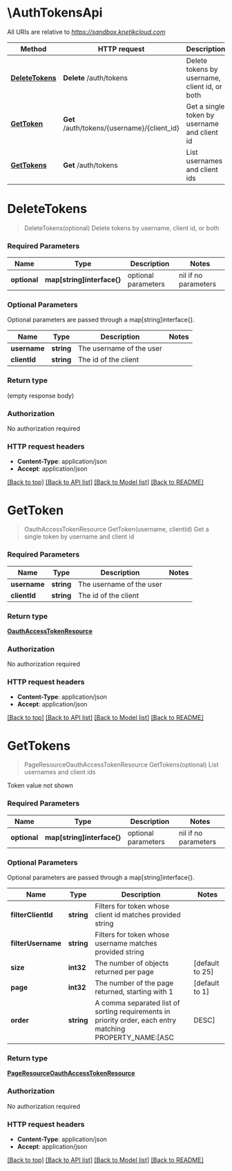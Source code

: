 # \AuthTokensApi

All URIs are relative to *https://sandbox.knetikcloud.com*

Method | HTTP request | Description
------------- | ------------- | -------------
[**DeleteTokens**](AuthTokensApi.md#DeleteTokens) | **Delete** /auth/tokens | Delete tokens by username, client id, or both
[**GetToken**](AuthTokensApi.md#GetToken) | **Get** /auth/tokens/{username}/{client_id} | Get a single token by username and client id
[**GetTokens**](AuthTokensApi.md#GetTokens) | **Get** /auth/tokens | List usernames and client ids


# **DeleteTokens**
> DeleteTokens(optional)
Delete tokens by username, client id, or both

### Required Parameters

Name | Type | Description  | Notes
------------- | ------------- | ------------- | -------------
 **optional** | **map[string]interface{}** | optional parameters | nil if no parameters

### Optional Parameters
Optional parameters are passed through a map[string]interface{}.

Name | Type | Description  | Notes
------------- | ------------- | ------------- | -------------
 **username** | **string**| The username of the user | 
 **clientId** | **string**| The id of the client | 

### Return type

 (empty response body)

### Authorization

No authorization required

### HTTP request headers

 - **Content-Type**: application/json
 - **Accept**: application/json

[[Back to top]](#) [[Back to API list]](../README.md#documentation-for-api-endpoints) [[Back to Model list]](../README.md#documentation-for-models) [[Back to README]](../README.md)

# **GetToken**
> OauthAccessTokenResource GetToken(username, clientId)
Get a single token by username and client id

### Required Parameters

Name | Type | Description  | Notes
------------- | ------------- | ------------- | -------------
  **username** | **string**| The username of the user | 
  **clientId** | **string**| The id of the client | 

### Return type

[**OauthAccessTokenResource**](OauthAccessTokenResource.md)

### Authorization

No authorization required

### HTTP request headers

 - **Content-Type**: application/json
 - **Accept**: application/json

[[Back to top]](#) [[Back to API list]](../README.md#documentation-for-api-endpoints) [[Back to Model list]](../README.md#documentation-for-models) [[Back to README]](../README.md)

# **GetTokens**
> PageResourceOauthAccessTokenResource GetTokens(optional)
List usernames and client ids

Token value not shown

### Required Parameters

Name | Type | Description  | Notes
------------- | ------------- | ------------- | -------------
 **optional** | **map[string]interface{}** | optional parameters | nil if no parameters

### Optional Parameters
Optional parameters are passed through a map[string]interface{}.

Name | Type | Description  | Notes
------------- | ------------- | ------------- | -------------
 **filterClientId** | **string**| Filters for token whose client id matches provided string | 
 **filterUsername** | **string**| Filters for token whose username matches provided string | 
 **size** | **int32**| The number of objects returned per page | [default to 25]
 **page** | **int32**| The number of the page returned, starting with 1 | [default to 1]
 **order** | **string**| A comma separated list of sorting requirements in priority order, each entry matching PROPERTY_NAME:[ASC|DESC] | 

### Return type

[**PageResourceOauthAccessTokenResource**](PageResource«OauthAccessTokenResource».md)

### Authorization

No authorization required

### HTTP request headers

 - **Content-Type**: application/json
 - **Accept**: application/json

[[Back to top]](#) [[Back to API list]](../README.md#documentation-for-api-endpoints) [[Back to Model list]](../README.md#documentation-for-models) [[Back to README]](../README.md)

